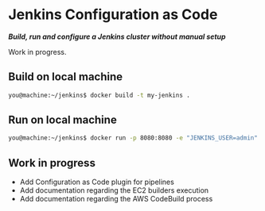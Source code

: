 # Jenkins Configuration as Code

***Build, run and configure a Jenkins cluster without manual setup***

Work in progress.

## Build on local machine

```bash
you@machine:~/jenkins$ docker build -t my-jenkins .
```

## Run on local machine

```bash
you@machine:~/jenkins$ docker run -p 8080:8080 -e "JENKINS_USER=admin" -e "JENKINS_PASS=admin" my-jenkins
```

## Work in progress

- Add Configuration as Code plugin for pipelines
- Add documentation regarding the EC2 builders execution
- Add documentation regarding the AWS CodeBuild process
